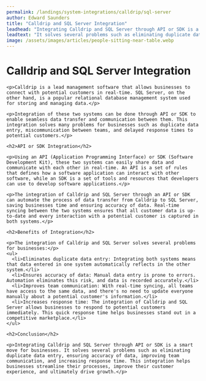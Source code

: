 ```yaml
---
permalink: /landings/system-integrations/calldrip/sql-server
author: Edward Saunders
title: "Calldrip and SQL Server Integration"
leadhead: "Integrating Calldrip and SQL Server through API or SDK is a smart move for businesses"
leadtext: "It solves several problems such as eliminating duplicate data entry, ensuring accuracy of data, improving team communication, and increasing response time. This integration helps businesses streamline their processes, improve their customer experience, and ultimately drive growth."
image: /assets/images/articles/people-sitting-near-table.webp
---
```

<div class="arttext">    <h1>Calldrip and SQL Server Integration</h1>
    
    <p>Calldrip is a lead management software that allows businesses to connect with potential customers in real-time. SQL Server, on the other hand, is a popular relational database management system used for storing and managing data.</p>

    <p>Integration of these two systems can be done through API or SDK to enable seamless data transfer and communication between them. This integration solves many problems for businesses such as duplicate data entry, miscommunication between teams, and delayed response times to potential customers.</p>

    <h2>API or SDK Integration</h2>

    <p>Using an API (Application Programming Interface) or SDK (Software Development Kit), these two systems can easily share data and communicate with each other in real-time. An API is a set of rules that defines how a software application can interact with other software, while an SDK is a set of tools and resources that developers can use to develop software applications.</p>

    <p>The integration of Calldrip and SQL Server through an API or SDK can automate the process of data transfer from Calldrip to SQL Server, saving businesses time and ensuring accuracy of data. Real-time syncing between the two systems ensures that all customer data is up-to-date and every interaction with a potential customer is captured in both systems.</p>

    <h2>Benefits of Integration</h2>

    <p>The integration of Calldrip and SQL Server solves several problems for businesses:</p>
    <ul>
      <li>Eliminates duplicate data entry: Integrating both systems means that data entered in one system automatically reflects in the other system.</li>
      <li>Ensures accuracy of data: Manual data entry is prone to errors. Automation eliminates this risk, and data is recorded accurately.</li>
      <li>Improves team communication: With real-time syncing, all teams have access to the same data, and there's no need to update everyone manually about a potential customer's information.</li>
      <li>Increases response time: The integration of Calldrip and SQL Server allows businesses to respond to potential customers immediately. This quick response time helps businesses stand out in a competitive marketplace.</li>
    </ul>

    <h2>Conclusion</h2>

    <p>Integrating Calldrip and SQL Server through API or SDK is a smart move for businesses. It solves several problems such as eliminating duplicate data entry, ensuring accuracy of data, improving team communication, and increasing response time. This integration helps businesses streamline their processes, improve their customer experience, and ultimately drive growth.</p>
</div>